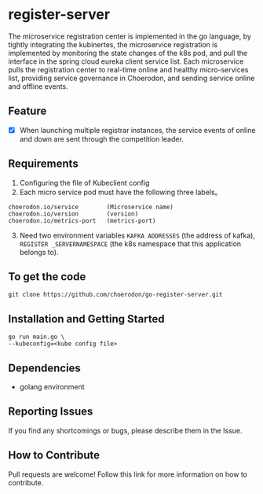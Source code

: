 # register-server

The microservice registration center is implemented in the go language, by tightly integrating the kubinertes, the microservice registration is implemented by monitoring the state changes of the k8s pod, and pull the interface in the spring cloud eureka client service list. Each microservice pulls the registration center to real-time online and healthy micro-services list, providing service governance in Choerodon, and sending service online and offline events.

## Feature

- [x] When launching multiple registrar instances, the service events of online and down are sent through the competition leader.

## Requirements

1. Configuring the file of Kubeclient config
2. Each micro service pod must have the following three labels。

```
choerodon.io/service        (Microservice name)
choerodon.io/version        (version)
choerodon.io/metrics-port   (metrics-port)
```
3. Need two environment variables `KAFKA ADDRESSES` (the address of kafka), `REGISTER _SERVERNAMESPACE` (the k8s namespace that this application belongs to).

## To get the code

```
git clone https://github.com/choerodon/go-register-server.git
```

## Installation and Getting Started

```
go run main.go \
--kubeconfig=<kube config file>

```
## Dependencies

- golang environment

## Reporting Issues
If you find any shortcomings or bugs, please describe them in the Issue.
    
## How to Contribute
Pull requests are welcome! Follow this link for more information on how to contribute.